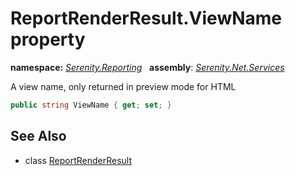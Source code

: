 # ReportRenderResult.ViewName property
**namespace:** *[Serenity.Reporting](../../README.md#serenity.reporting-namespace)*   **assembly**: *[Serenity.Net.Services](../../README.md)*

A view name, only returned in preview mode for HTML

```csharp
public string ViewName { get; set; }
```

## See Also

* class [ReportRenderResult](../ReportRenderResult.md)